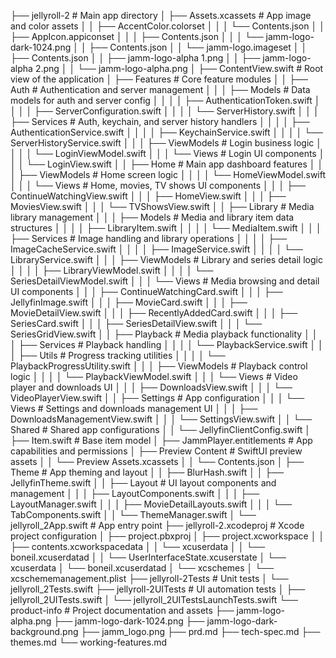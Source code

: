 ├── jellyroll-2                          # Main app directory
│   ├── Assets.xcassets                  # App image and color assets
│   │   ├── AccentColor.colorset
│   │   │   └── Contents.json
│   │   ├── AppIcon.appiconset
│   │   │   ├── Contents.json
│   │   │   └── jamm-logo-dark-1024.png
│   │   ├── Contents.json
│   │   └── jamm-logo.imageset
│   │       ├── Contents.json
│   │       ├── jamm-logo-alpha 1.png
│   │       ├── jamm-logo-alpha 2.png
│   │       └── jamm-logo-alpha.png
│   ├── ContentView.swift                # Root view of the application
│   ├── Features                         # Core feature modules
│   │   ├── Auth                         # Authentication and server management
│   │   │   ├── Models                   # Data models for auth and server config
│   │   │   │   ├── AuthenticationToken.swift
│   │   │   │   ├── ServerConfiguration.swift
│   │   │   │   └── ServerHistory.swift
│   │   │   ├── Services                 # Auth, keychain, and server history handlers
│   │   │   │   ├── AuthenticationService.swift
│   │   │   │   ├── KeychainService.swift
│   │   │   │   └── ServerHistoryService.swift
│   │   │   ├── ViewModels              # Login business logic
│   │   │   │   └── LoginViewModel.swift
│   │   │   └── Views                   # Login UI components
│   │   │       └── LoginView.swift
│   │   ├── Home                        # Main app dashboard features
│   │   │   ├── ViewModels              # Home screen logic
│   │   │   │   └── HomeViewModel.swift
│   │   │   └── Views                   # Home, movies, TV shows UI components
│   │   │       ├── ContinueWatchingView.swift
│   │   │       ├── HomeView.swift
│   │   │       ├── MoviesView.swift
│   │   │       └── TVShowsView.swift
│   │   ├── Library                     # Media library management
│   │   │   ├── Models                  # Media and library item data structures
│   │   │   │   ├── LibraryItem.swift
│   │   │   │   └── MediaItem.swift
│   │   │   ├── Services                # Image handling and library operations
│   │   │   │   ├── ImageCacheService.swift
│   │   │   │   ├── ImageService.swift
│   │   │   │   └── LibraryService.swift
│   │   │   ├── ViewModels              # Library and series detail logic
│   │   │   │   ├── LibraryViewModel.swift
│   │   │   │   └── SeriesDetailViewModel.swift
│   │   │   └── Views                   # Media browsing and detail UI components
│   │   │       ├── ContinueWatchingCard.swift
│   │   │       ├── JellyfinImage.swift
│   │   │       ├── MovieCard.swift
│   │   │       ├── MovieDetailView.swift
│   │   │       ├── RecentlyAddedCard.swift
│   │   │       ├── SeriesCard.swift
│   │   │       ├── SeriesDetailView.swift
│   │   │       └── SeriesGridView.swift
│   │   ├── Playback                    # Media playback functionality
│   │   │   ├── Services                # Playback handling
│   │   │   │   └── PlaybackService.swift
│   │   │   ├── Utils                   # Progress tracking utilities
│   │   │   │   └── PlaybackProgressUtility.swift
│   │   │   ├── ViewModels              # Playback control logic
│   │   │   │   └── PlaybackViewModel.swift
│   │   │   └── Views                   # Video player and downloads UI
│   │   │       ├── DownloadsView.swift
│   │   │       └── VideoPlayerView.swift
│   │   ├── Settings                    # App configuration
│   │   │   └── Views                   # Settings and downloads management UI
│   │   │       ├── DownloadsManagementView.swift
│   │   │       └── SettingsView.swift
│   │   └── Shared                      # Shared app configurations
│   │       └── JellyfinClientConfig.swift
│   ├── Item.swift                      # Base item model
│   ├── JammPlayer.entitlements         # App capabilities and permissions
│   ├── Preview Content                 # SwiftUI preview assets
│   │   └── Preview Assets.xcassets
│   │       └── Contents.json
│   ├── Theme                           # App theming and layout
│   │   ├── BlurHash.swift
│   │   ├── JellyfinTheme.swift
│   │   ├── Layout                      # UI layout components and management
│   │   │   ├── LayoutComponents.swift
│   │   │   ├── LayoutManager.swift
│   │   │   ├── MovieDetailLayouts.swift
│   │   │   └── TabComponents.swift
│   │   └── ThemeManager.swift
│   └── jellyroll_2App.swift            # App entry point
├── jellyroll-2.xcodeproj               # Xcode project configuration
│   ├── project.pbxproj
│   ├── project.xcworkspace
│   │   ├── contents.xcworkspacedata
│   │   └── xcuserdata
│   │       └── boneil.xcuserdatad
│   │           └── UserInterfaceState.xcuserstate
│   └── xcuserdata
│       └── boneil.xcuserdatad
│           └── xcschemes
│               └── xcschememanagement.plist
├── jellyroll-2Tests                    # Unit tests
│   └── jellyroll_2Tests.swift
├── jellyroll-2UITests                  # UI automation tests
│   ├── jellyroll_2UITests.swift
│   └── jellyroll_2UITestsLaunchTests.swift
└── product-info                        # Project documentation and assets
    ├── jamm-logo-alpha.png
    ├── jamm-logo-dark-1024.png
    ├── jamm-logo-dark-background.png
    ├── jamm_logo.png
    ├── prd.md
    ├── tech-spec.md
    ├── themes.md
    └── working-features.md
